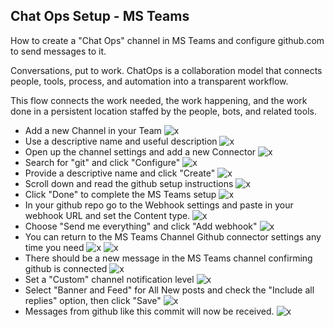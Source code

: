 ## Chat Ops Setup - MS Teams

How to create a "Chat Ops" channel in MS Teams and configure github.com to send messages to it.

Conversations, put to work. ChatOps is a collaboration model that connects people, tools, process, and automation into a transparent workflow.

This flow connects the work needed, the work happening, and the work done in a persistent location staffed by the people, bots, and related tools.

- Add a new Channel in your Team
  ![x](img/chatops/11.png)
- Use a descriptive name and useful description
  ![x](img/chatops/12.png)
- Open up the channel settings and add a new Connector
  ![x](img/chatops/13.png)
- Search for "git" and click "Configure"
  ![x](img/chatops/14.png)
- Provide a descriptive name and click "Create"
  ![x](img/chatops/15.png)
- Scroll down and read the github setup instructions
  ![x](img/chatops/16.png)
- Click "Done" to complete the MS Teams setup
  ![x](img/chatops/17.png)
- In your github repo go to the Webhook settings and paste in your webhook URL and set the Content type.
  ![x](img/chatops/18.png)
- Choose "Send me everything" and click "Add webhook"
  ![x](img/chatops/21.png)
- You can return to the MS Teams Channel Github connector settings any time you need
  ![x](img/chatops/19.png)
  ![x](img/chatops/20.png)
- There should be a new message in the MS Teams channel confirming github is connected
  ![x](img/chatops/22.png)
- Set a "Custom" channel notification level
  ![x](img/chatops/23.png)
- Select "Banner and Feed" for All New posts and check the "Include all replies" option, then click "Save"
  ![x](img/chatops/24.png)
- Messages from github like this commit will now be received.
  ![x](img/chatops/25.png)
